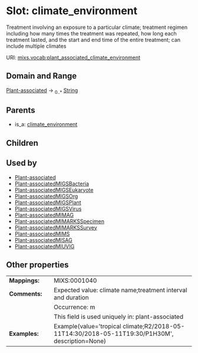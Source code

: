 
# Slot: climate_environment


Treatment involving an exposure to a particular climate; treatment regimen including how many times the treatment was repeated, how long each treatment lasted, and the start and end time of the entire treatment; can include multiple climates

URI: [mixs.vocab:plant_associated_climate_environment](https://w3id.org/mixs/vocab/plant_associated_climate_environment)


## Domain and Range

[Plant-associated](Plant-associated.md) &#8594;  <sub>0..\*</sub> [String](types/String.md)

## Parents

 *  is_a: [climate_environment](climate_environment.md)

## Children


## Used by

 * [Plant-associated](Plant-associated.md)
 * [Plant-associatedMIGSBacteria](Plant-associatedMIGSBacteria.md)
 * [Plant-associatedMIGSEukaryote](Plant-associatedMIGSEukaryote.md)
 * [Plant-associatedMIGSOrg](Plant-associatedMIGSOrg.md)
 * [Plant-associatedMIGSPlant](Plant-associatedMIGSPlant.md)
 * [Plant-associatedMIGSVirus](Plant-associatedMIGSVirus.md)
 * [Plant-associatedMIMAG](Plant-associatedMIMAG.md)
 * [Plant-associatedMIMARKSSpecimen](Plant-associatedMIMARKSSpecimen.md)
 * [Plant-associatedMIMARKSSurvey](Plant-associatedMIMARKSSurvey.md)
 * [Plant-associatedMIMS](Plant-associatedMIMS.md)
 * [Plant-associatedMISAG](Plant-associatedMISAG.md)
 * [Plant-associatedMIUVIG](Plant-associatedMIUVIG.md)

## Other properties

|  |  |  |
| --- | --- | --- |
| **Mappings:** | | MIXS:0001040 |
| **Comments:** | | Expected value: climate name;treatment interval and duration |
|  | | Occurrence: m |
|  | | This field is used uniquely in: plant-associated |
| **Examples:** | | Example(value='tropical climate;R2/2018-05-11T14:30/2018-05-11T19:30/P1H30M', description=None) |

